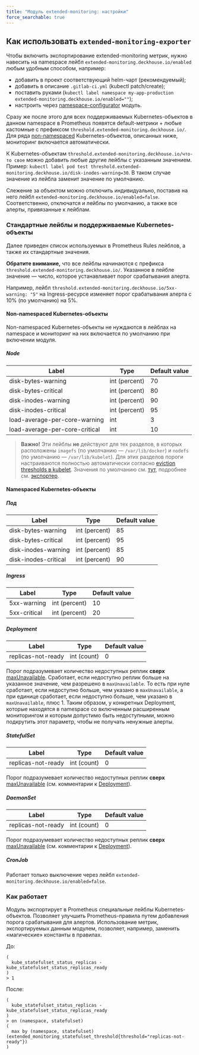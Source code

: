 ```yaml
---
title: "Модуль extended-monitoring: настройки"
force_searchable: true
---
```


<!-- SCHEMA -->

## Как использовать `extended-monitoring-exporter`

Чтобы включить экспортирование extended-monitoring метрик, нужно навесить на namespace лейбл `extended-monitoring.deckhouse.io/enabled` любым удобным способом, например:
- добавить в проект соответствующий helm-чарт (рекомендуемый);
- добавить в описание `.gitlab-ci.yml` (kubectl patch/create);
- поставить руками (`kubectl label namespace my-app-production extended-monitoring.deckhouse.io/enabled=""`);
- настроить через [namespace-configurator](../namespace-configurator/) модуль.

Сразу же после этого для всех поддерживаемых Kubernetes-объектов в данном namespace в Prometheus появятся default-метрики + любые кастомные с префиксом `threshold.extended-monitoring.deckhouse.io/`. Для ряда [non-namespaced](#non-namespaced-kubernetes-объекты) Kubernetes-объектов, описанных ниже, мониторинг включается автоматически.

К Kubernetes-объектам `threshold.extended-monitoring.deckhouse.io/что-то свое` можно добавить любые другие лейблы с указанным значением. Пример: `kubectl label pod test threshold.extended-monitoring.deckhouse.io/disk-inodes-warning=30`.
В таком случае значение из лейбла заменит значение по умолчанию.

Слежение за объектом можно отключить индивидуально, поставив на него лейбл `extended-monitoring.deckhouse.io/enabled=false`. Соответственно, отключатся и лейблы по умолчанию, а также все алерты, привязанные к лейблам.

### Стандартные лейблы и поддерживаемые Kubernetes-объекты

Далее приведен список используемых в Prometheus Rules лейблов, а также их стандартные значения.

**Обратите внимание,** что все лейблы начинаются с префикса `threshold.extended-monitoring.deckhouse.io/`. Указанное в лейбле значение — число, которое устанавливает порог срабатывания алерта.

Например, лейбл `threshold.extended-monitoring.deckhouse.io/5xx-warning: "5"` на Ingress-ресурсе изменяет порог срабатывания алерта с 10% (по умолчанию) на 5%.

#### Non-namespaced Kubernetes-объекты

Non-namespaced Kubernetes-объекты не нуждаются в лейблах на namespace и мониторинг на них включается по умолчанию при включении модуля.

##### Node

| Label                                   | Type          | Default value  |
|-----------------------------------------|---------------|----------------|
| disk-bytes-warning                      | int (percent) | 70             |
| disk-bytes-critical                     | int (percent) | 80             |
| disk-inodes-warning                     | int (percent) | 90             |
| disk-inodes-critical                    | int (percent) | 95             |
| load-average-per-core-warning           | int           | 3              |
| load-average-per-core-critical          | int           | 10             |

> **Важно!** Эти лейблы **не** действуют для тех разделов, в которых расположены `imagefs` (по умолчанию — `/var/lib/docker`) и `nodefs` (по умолчанию — `/var/lib/kubelet`).
Для этих разделов пороги настраиваются полностью автоматически согласно [eviction thresholds в kubelet](https://kubernetes.io/docs/tasks/administer-cluster/out-of-resource/).
Значения по умолчанию см. [тут](https://github.com/kubernetes/kubernetes/blob/743e4fba6339237cc8d5c11413f76ea54b4cc3e8/pkg/kubelet/apis/config/v1beta1/defaults_linux.go#L22-L27), подробнее см. [экспортер](https://github.com/deckhouse/deckhouse/blob/main/modules/340-monitoring-kubernetes/images/kubelet-eviction-thresholds-exporter/).

#### Namespaced Kubernetes-объекты

##### Под

| Label                                   | Type          | Default value  |
|-----------------------------------------|---------------|----------------|
| disk-bytes-warning                      | int (percent) | 85             |
| disk-bytes-critical                     | int (percent) | 95             |
| disk-inodes-warning                     | int (percent) | 85             |
| disk-inodes-critical                    | int (percent) | 90             |

##### Ingress

| Label                  | Type          | Default value |
|------------------------|---------------|---------------|
| 5xx-warning            | int (percent) | 10            |
| 5xx-critical           | int (percent) | 20            |

##### Deployment

| Label                  | Type          | Default value |
|------------------------|---------------|---------------|
| replicas-not-ready     | int (count)   | 0             |

Порог подразумевает количество недоступных реплик **сверх** [maxUnavailable](https://kubernetes.io/docs/concepts/workloads/controllers/deployment/#max-unavailable). Сработает, если недоступно реплик больше на указанное значение, чем разрешено в `maxUnavailable`. То есть при нуле сработает, если недоступно больше, чем указано в `maxUnavailable`, а при единице сработает, если недоступно больше, чем указано в `maxUnavailable`, плюс 1. Таким образом, у конкретных Deployment, которые находятся в namespace со включенным расширенным мониторингом и которым допустимо быть недоступными, можно подкрутить этот параметр, чтобы не получать ненужные алерты.

##### StatefulSet

| Label                  | Type          | Default value |
|------------------------|---------------|---------------|
| replicas-not-ready     | int (count)   | 0             |

Порог подразумевает количество недоступных реплик **сверх** [maxUnavailable](https://kubernetes.io/docs/concepts/workloads/controllers/deployment/#max-unavailable) (см. комментарии к [Deployment](#deployment)).

##### DaemonSet

| Label                  | Type          | Default value |
|------------------------|---------------|---------------|
| replicas-not-ready     | int (count)   | 0             |

Порог подразумевает количество недоступных реплик **сверх** [maxUnavailable](https://kubernetes.io/docs/concepts/workloads/controllers/deployment/#max-unavailable) (см. комментарии к [Deployment](#deployment)).

##### CronJob

Работает только выключение через лейбл `extended-monitoring.deckhouse.io/enabled=false`.

### Как работает

Модуль экспортирует в Prometheus специальные лейблы Kubernetes-объектов. Позволяет улучшить Prometheus-правила путем добавления порога срабатывания для алертов.
Использование метрик, экспортируемых данным модулем, позволяет, например, заменить «магические» константы в правилах.

До:

```text
(
  kube_statefulset_status_replicas - kube_statefulset_status_replicas_ready
)
> 1
```

После:

```text
(
  kube_statefulset_status_replicas - kube_statefulset_status_replicas_ready
)
> on (namespace, statefulset)
(
  max by (namespace, statefulset) (extended_monitoring_statefulset_threshold{threshold="replicas-not-ready"})
)
```

